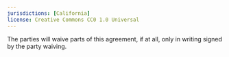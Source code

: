 ```yaml
---
jurisdictions: [California]
license: Creative Commons CC0 1.0 Universal
---
```


The parties will waive parts of this agreement, if at all, only in writing signed by the party waiving.
